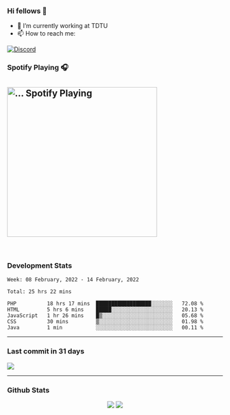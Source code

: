 ### Hi fellows 👋

- 🔭 I’m currently working at TDTU
- 📫 How to reach me:
<a href = "https://discordapp.com/users/517725152327499806">
  <img align="center" src="https://discord.c99.nl/widget/theme-4/517725152327499806.png" alt="Discord"/>
</a>


### Spotify Playing 🎧
[<img src="https://spotify-readme-git-master-maoleng.vercel.app/api/spotify-playing" alt="... Spotify Playing" width="350" />](https://open.spotify.com/user/jo3t0sjswxmpet9c67mq6qph3)
---
<br>

### Development Stats
<!--START_SECTION:waka-->
```text
Week: 08 February, 2022 - 14 February, 2022

Total: 25 hrs 22 mins

PHP          18 hrs 17 mins  ██████████████████░░░░░░░   72.08 % 
HTML         5 hrs 6 mins    █████░░░░░░░░░░░░░░░░░░░░   20.13 % 
JavaScript   1 hr 26 mins    █▒░░░░░░░░░░░░░░░░░░░░░░░   05.68 % 
CSS          30 mins         ▒░░░░░░░░░░░░░░░░░░░░░░░░   01.98 % 
Java         1 min           ░░░░░░░░░░░░░░░░░░░░░░░░░   00.11 % 
```
<!--END_SECTION:waka-->

---
### Last commit in 31 days
<img src = "https://activity-graph.herokuapp.com/graph?username=maoleng&theme=react-dark">

---
### Github Stats
<p align = "center">
  <img src = "https://github-readme-stats.vercel.app/api?username=maoleng&theme=radical&line_height=27">
  <img src = "https://github-readme-stats.vercel.app/api/top-langs/?username=maoleng&count_private=true&theme=radical&langs_count=3">
</p>
